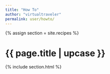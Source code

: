```yaml
---
title: "How To" 
author: "virtualtraveler"
permalink: user/howto/
---
```

{% assign section = site.recipes %}

<h1 class="primary">{{ page.title | upcase }}</h1>

{% include section.html %}   

